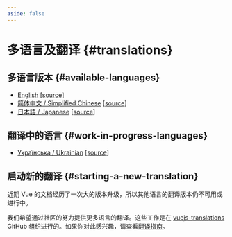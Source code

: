 ```yaml
---
aside: false
---
```


# 多语言及翻译 {#translations}

## 多语言版本 {#available-languages}

- [English](https://vuejs.org/) [[source](https://github.com/vuejs/docs)]
- [简体中文 / Simplified Chinese](https://cn.vuejs.org/) [[source](https://github.com/vuejs-translations/docs-zh-cn)]
- [日本語 / Japanese](https://ja.vuejs.org/) [[source](https://github.com/vuejs-translations/docs-ja)]

## 翻译中的语言 {#work-in-progress-languages}

- [Українська / Ukrainian](https://ua.vuejs.org) [[source](https://github.com/vuejs-translations/docs-ua)]

## 启动新的翻译 {#starting-a-new-translation}

近期 Vue 的文档经历了一次大的版本升级，所以其他语言的翻译版本仍不可用或进行中。

我们希望通过社区的努力提供更多语言的翻译。这些工作是在 [vuejs-translations](https://github.com/vuejs-translations/) GitHub 组织进行的。如果你对此感兴趣，请查看[翻译指南](https://github.com/vuejs-translations/guidelines/blob/main/README.md)。
